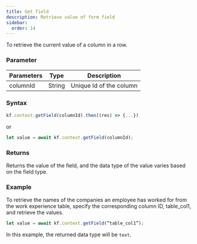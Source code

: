 ```yaml
---
title: Get field
description: Retrieve value of form field
sidebar:
  order: 14
---
```


To retrieve the current value of a column in a row.

### Parameter

| Parameters | Type   | Description             |
| ---------- | ------ | ----------------------- |
| columnId   | String | Unique Id of the column |

### Syntax

```js
kf.context.getField(columnId).then((res) => {...})
```

or

```js
let value = await kf.context.getField(columnId);
```

### Returns

Returns the value of the field, and the data type of the value varies based on the field type.

### Example

To retrieve the names of the companies an employee has worked for from the work experience table, specify the corresponding column ID, table_col1, and retrieve the values.

```js
let value = await kf.context.getField(“table_col1”);
```

In this example, the returned data type will be `text`.
